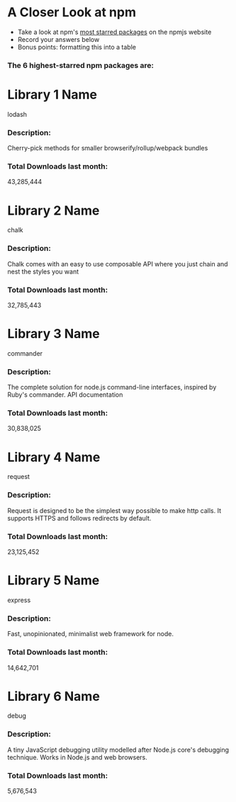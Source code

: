 # A Closer Look at npm
- Take a look at npm's [most starred packages](https://www.npmjs.com/browse/star) on the npmjs website
- Record your answers below
- Bonus points: formatting this into a table

### The 6 highest-starred npm packages are:

# Library 1 Name
lodash
### Description:
Cherry-pick methods for smaller browserify/rollup/webpack bundles

### Total Downloads last month:
43,285,444
# Library 2 Name
chalk
### Description:
Chalk comes with an easy to use composable API where you just chain and nest the styles you want

### Total Downloads last month:
32,785,443
# Library 3 Name
commander
### Description:
The complete solution for node.js command-line interfaces, inspired by Ruby's commander.
API documentation

### Total Downloads last month:
30,838,025
# Library 4 Name
request
### Description:
Request is designed to be the simplest way possible to make http calls. It supports HTTPS and follows redirects by default.

### Total Downloads last month:
23,125,452
# Library 5 Name
express
### Description:
Fast, unopinionated, minimalist web framework for node.

### Total Downloads last month:
14,642,701 


# Library 6 Name
debug
### Description:
A tiny JavaScript debugging utility modelled after Node.js core's debugging technique. Works in Node.js and web browsers.

### Total Downloads last month:
5,676,543 
